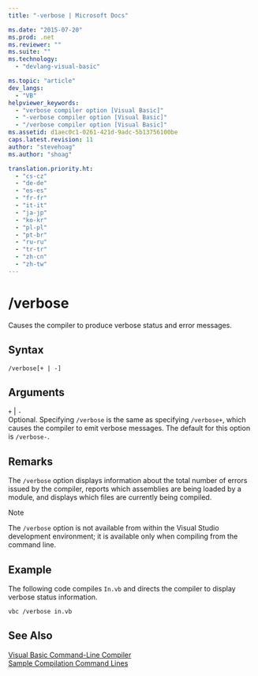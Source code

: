 ```yaml
---
title: "-verbose | Microsoft Docs"

ms.date: "2015-07-20"
ms.prod: .net
ms.reviewer: ""
ms.suite: ""
ms.technology: 
  - "devlang-visual-basic"

ms.topic: "article"
dev_langs: 
  - "VB"
helpviewer_keywords: 
  - "verbose compiler option [Visual Basic]"
  - "-verbose compiler option [Visual Basic]"
  - "/verbose compiler option [Visual Basic]"
ms.assetid: d1aec0c1-0261-421d-9adc-5b13756100be
caps.latest.revision: 11
author: "stevehoag"
ms.author: "shoag"

translation.priority.ht: 
  - "cs-cz"
  - "de-de"
  - "es-es"
  - "fr-fr"
  - "it-it"
  - "ja-jp"
  - "ko-kr"
  - "pl-pl"
  - "pt-br"
  - "ru-ru"
  - "tr-tr"
  - "zh-cn"
  - "zh-tw"
---
```

# /verbose
Causes the compiler to produce verbose status and error messages.  
  
## Syntax  
  
```  
/verbose[+ | -]  
```  
  
## Arguments  
 `+` &#124; `-`  
 Optional. Specifying `/verbose` is the same as specifying `/verbose+`, which causes the compiler to emit verbose messages. The default for this option is `/verbose-`.  
  
## Remarks  
 The `/verbose` option displays information about the total number of errors issued by the compiler, reports which assemblies are being loaded by a module, and displays which files are currently being compiled.  
  
> [!NOTE]
>  The `/verbose` option is not available from within the Visual Studio development environment; it is available only when compiling from the command line.  
  
## Example  
 The following code compiles `In.vb` and directs the compiler to display verbose status information.  
  
```  
vbc /verbose in.vb  
```  
  
## See Also  
 [Visual Basic Command-Line Compiler](../../../visual-basic/reference/command-line-compiler/index.md)   
 [Sample Compilation Command Lines](../../../visual-basic/reference/command-line-compiler/sample-compilation-command-lines.md)